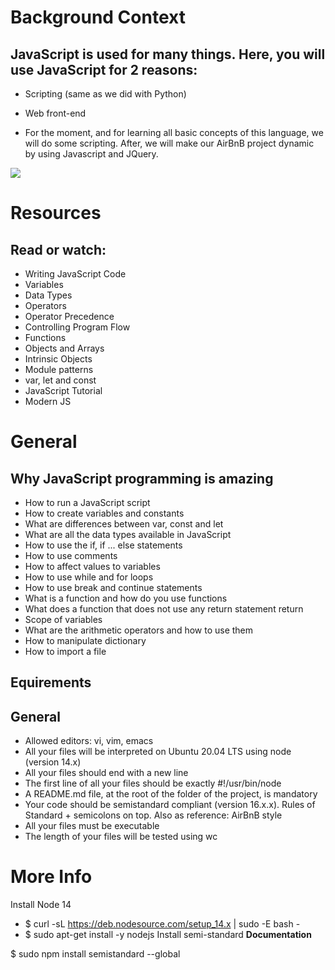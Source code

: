 # Background Context
## JavaScript is used for many things. Here, you will use JavaScript for 2 reasons:

- Scripting (same as we did with Python)
- Web front-end

- For  the moment, and for learning all basic concepts of this language, we will do some scripting. After, we will make our AirBnB project dynamic by using Javascript and JQuery.

![](https://iwearshorts.com/wp-content/uploads/2015/05/javascript-site-1070x580.jpg)

# Resources
## Read or watch:

- Writing JavaScript Code
- Variables
- Data Types
- Operators
- Operator Precedence
- Controlling Program Flow
- Functions
- Objects and Arrays
- Intrinsic Objects
- Module patterns
- var, let and const
- JavaScript Tutorial
- Modern JS

# General
## Why JavaScript programming is amazing
- How to run a JavaScript script
- How to create variables and constants
- What are differences between var, const and let
- What are all the data types available in JavaScript
- How to use the if, if ... else statements
- How to use comments
- How to affect values to variables
- How to use while and for loops
- How to use break and continue statements
- What is a function and how do you use functions
- What does a function that does not use any return statement return
- Scope of variables
- What are the arithmetic operators and how to use them
- How to manipulate dictionary
- How to import a file

## Equirements
## General
- Allowed editors: vi, vim, emacs
- All your files will be interpreted on Ubuntu 20.04 LTS using node (version 14.x)
- All your files should end with a new line
- The first line of all your files should be exactly #!/usr/bin/node
- A README.md file, at the root of the folder of the project, is mandatory
- Your code should be semistandard compliant (version 16.x.x). Rules of Standard + semicolons on top. Also as reference: AirBnB style
- All your files must be executable
- The length of your files will be tested using wc
# More Info
Install Node 14
- $ curl -sL https://deb.nodesource.com/setup_14.x | sudo -E bash -
- $ sudo apt-get install -y nodejs
Install semi-standard
**Documentation**

$ sudo npm install semistandard --global
